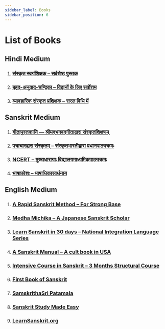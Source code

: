 ```yaml
---
sidebar_label: Books
sidebar_position: 6
---
```


# List of Books

## Hindi Medium

1. ### [संस्कृत स्वयंशिक्षक – सर्वश्रेष्ठ पुस्तक](http://amzn.eu/d/8i6atCK)

1. ### [बृहद्-अनुवाद-चन्द्रिका – विद्वानों के लिए सर्वोत्तम](https://amzn.eu/d/44sDhhU)

1. ### [व्यावहारिक संस्कृत प्रशिक्षक – सरल विधि में](https://dl.flipkart.com/s/UQhJ10uuuN)

## Sanskrit Medium

1. ### [गीतापुस्तकानि — श्रीमद्भगवद्गीताद्वारा संस्कृतशिक्षणम्](https://www.samskritabharati.in/bookstore?sort=&book_category=Geeta%20Pustakani&type=book)

1. ### [पत्राचारद्वारा संस्कृतम् – संस्कृतभारतीद्वारा प्रधानपाठ्यक्रमः](http://samskritabharati.in/correspondence_courses.php)

1. ### [NCERT – मुख्यधारायाः विद्यालयमाध्यमिकपाठ्यक्रमः](https://www.amazon.in/s?i=stripbooks&rh=n%3A976389031%2Cp_27%3ANCERT%2Cp_n_feature_three_browse-bin%3A9141488031&dc&qid=1701171544&rnid=9141481031&ref=is_r_p_n_feature_three_browse-bin_3&ds=v1%3AVaVg7yNq%2Be2%2BjYps0NOWKGDm2SdaKDzT5Gr8BK9WXG8)

1. ### [भाषाप्रवेशः – भाषाधिकारवर्धनाय](https://www.samskritabharati.in/preview?bharati_books=VmpKMFlWVXhiRmhUYmxKVFlteEtUMVp0ZUV0aU1WVjNWMjFHVWsxV2JEUldiWFF3Vkd4WmVGZHFSbFpXZWxaSVZqSXhSbVZzUm5WalJsWlhZbGRvV1ZadGRHRmtNRFZ5VFZWV2FHVnFRVGs9&samskrita_bharati=VmpKMFlWVXhiRmhUYmxKVFlteEtUMVp0ZUV0aU1WVjNWMjFHVWsxV2JEUldiWFF3Vkd4WmVGZHFSbFpXZWxaSVZqSXhSbVZzUm5WalJsWlhZbGRvV1ZadGRHRmtNRFZ5VFZWV2FHVnFRVGs9)

## English Medium

1. ### [A Rapid Sanskrit Method – For Strong Base](https://www.amazon.in/dp/8120801997/ref=cm_sw_r_cp_apa_glc_fabc_ADG65TDC95215E3KTEYY)

1. ### [Medha Michika – A Japanese Sanskrit Scholar](https://www.amazon.in/stores/Medha%20Michika/author/B0951HTTT7)

1. ### [Learn Sanskrit in 30 days – National Integration Language Series](http://amzn.eu/d/9o68MHR)

1. ### [A Sanskrit Manual – A cult book in USA](https://amzn.eu/d/1iv30HP)

1. ### [Intensive Course in Sanskrit – 3 Months Structural Course](https://www.exoticindiaart.com/book/details/intensive-course-in-sanskrit-old-and-rare-book-nak186)

1. ### [First Book of Sanskrit](https://amzn.eu/d/1xATFbp)

1. ### [SamskrithaSri Patamala](https://routemybook.com/products%3Ci%3Edetails/samskritasri-patamaala-part-1-sanskrit-english-9215)

1. ### [Sanskrit Study Made Easy](https://www.amazon.in/s?i=stripbooks&rh=p%3C/i%3E27%3AK.+L.+V.+SASTRI&ref=dp%3Ci%3Ebyline%3C/i%3Esr%3Ci%3Ebook%3C/i%3E1)

1. ### [LearnSanskrit.org](https://learnsanskrit.org/static/pdf/guide.pdf)
